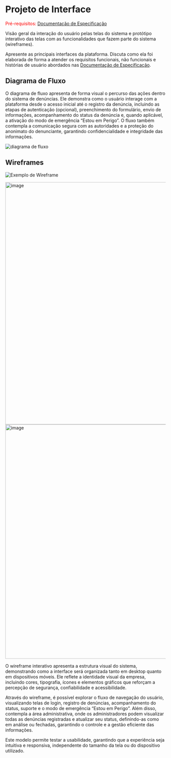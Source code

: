
# Projeto de Interface

<span style="color:red">Pré-requisitos: <a href="2-Especificação do Projeto.md"> Documentação de Especificação</a></span>

Visão geral da interação do usuário pelas telas do sistema e protótipo interativo das telas com as funcionalidades que fazem parte do sistema (wireframes).

 Apresente as principais interfaces da plataforma. Discuta como ela foi elaborada de forma a atender os requisitos funcionais, não funcionais e histórias de usuário abordados nas <a href="2-Especificação do Projeto.md"> Documentação de Especificação</a>.

## Diagrama de Fluxo

O diagrama de fluxo apresenta de forma visual o percurso das ações dentro do sistema de denúncias. Ele demonstra como o usuário interage com a plataforma desde o acesso inicial até o registro da denúncia, incluindo as etapas de autenticação (opcional), preenchimento do formulário, envio de informações, acompanhamento do status da denúncia e, quando aplicável, a ativação do modo de emergência “Estou em Perigo”. O fluxo também contempla a comunicação segura com as autoridades e a proteção do anonimato do denunciante, garantindo confidencialidade e integridade das informações.

![diagrama de fluxo](https://github.com/user-attachments/assets/aa5d38e4-b26e-47e3-b52b-c1012b26b70f)



## Wireframes

![Exemplo de Wireframe](img/wireframe-example.png)

<img width="1012" height="760" alt="image" src="https://github.com/user-attachments/assets/718f2b70-eafe-44c2-bd7c-e021d582a136" />

<img width="782" height="735" alt="image" src="https://github.com/user-attachments/assets/21cb7b09-10ec-4ed0-8bdc-d54bb772c412" />



O wireframe interativo apresenta a estrutura visual do sistema, demonstrando como a interface será organizada tanto em desktop quanto em dispositivos móveis. Ele reflete a identidade visual da empresa, incluindo cores, tipografia, ícones e elementos gráficos que reforçam a percepção de segurança, confiabilidade e acessibilidade.

Através do wireframe, é possível explorar o fluxo de navegação do usuário, visualizando telas de login, registro de denúncias, acompanhamento do status, suporte e o modo de emergência “Estou em Perigo”. Além disso, contempla a área administrativa, onde os administradores podem visualizar todas as denúncias registradas e atualizar seu status, definindo-as como em análise ou fechadas, garantindo o controle e a gestão eficiente das informações.

Este modelo permite testar a usabilidade, garantindo que a experiência seja intuitiva e responsiva, independente do tamanho da tela ou do dispositivo utilizado.
